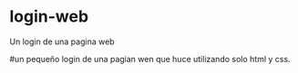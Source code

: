 # login-web
Un login de una pagina web


 #un pequeño login de una pagian wen que huce utilizando solo html y css.


